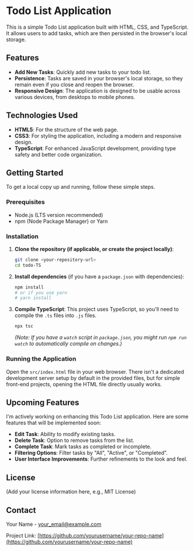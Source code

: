 # Todo List Application

This is a simple Todo List application built with HTML, CSS, and TypeScript. It allows users to add tasks, which are then persisted in the browser's local storage.

## Features

- **Add New Tasks**: Quickly add new tasks to your todo list.
- **Persistence**: Tasks are saved in your browser's local storage, so they remain even if you close and reopen the browser.
- **Responsive Design**: The application is designed to be usable across various devices, from desktops to mobile phones.

## Technologies Used

- **HTML5**: For the structure of the web page.
- **CSS3**: For styling the application, including a modern and responsive design.
- **TypeScript**: For enhanced JavaScript development, providing type safety and better code organization.

## Getting Started

To get a local copy up and running, follow these simple steps.

### Prerequisites

- Node.js (LTS version recommended)
- npm (Node Package Manager) or Yarn

### Installation

1.  **Clone the repository (if applicable, or create the project locally)**:
    ```bash
    git clone <your-repository-url>
    cd todo-TS
    ```
2.  **Install dependencies** (if you have a `package.json` with dependencies):
    ```bash
    npm install
    # or if you use yarn
    # yarn install
    ```
3.  **Compile TypeScript**:
    This project uses TypeScript, so you'll need to compile the `.ts` files into `.js` files.
    ```bash
    npx tsc
    ```
    _(Note: If you have a `watch` script in `package.json`, you might run `npm run watch` to automatically compile on changes.)_

### Running the Application

Open the `src/index.html` file in your web browser. There isn't a dedicated development server setup by default in the provided files, but for simple front-end projects, opening the HTML file directly usually works.

## Upcoming Features

I'm actively working on enhancing this Todo List application. Here are some features that will be implemented soon:

- **Edit Task**: Ability to modify existing tasks.
- **Delete Task**: Option to remove tasks from the list.
- **Complete Task**: Mark tasks as completed or incomplete.
- **Filtering Options**: Filter tasks by "All", "Active", or "Completed".
- **User Interface Improvements**: Further refinements to the look and feel.

## License

(Add your license information here, e.g., MIT License)

## Contact

Your Name - your_email@example.com

Project Link: [https://github.com/yourusername/your-repo-name](https://github.com/yourusername/your-repo-name)
